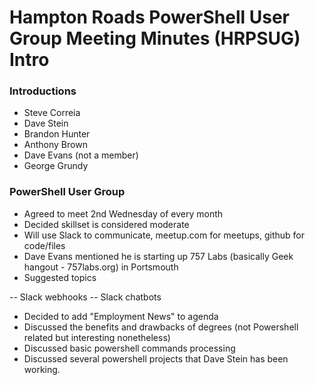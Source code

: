 Hampton Roads PowerShell User Group Meeting Minutes (HRPSUG) Intro
========================

### Introductions
  * Steve Correia
  * Dave Stein
  * Brandon Hunter
  * Anthony Brown
  * Dave Evans (not a member)
  * George Grundy

### PowerShell User Group
- Agreed to meet 2nd Wednesday of every month 
- Decided skillset is considered moderate
- Will use Slack to communicate, meetup.com for meetups, github for code/files
- Dave Evans mentioned he is starting up 757 Labs (basically Geek hangout - 757labs.org) in Portsmouth
- Suggested topics
  
-- Slack webhooks
-- Slack chatbots

- Decided to add "Employment News" to agenda  
- Discussed the benefits and drawbacks of degrees (not Powershell related but interesting nonetheless)
- Discussed basic powershell commands processing
- Discussed several powershell projects that Dave Stein has been working.

  
